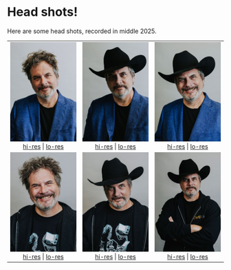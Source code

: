 # Head shots!

Here are some head shots, recorded in middle 2025.

<table>
  <tr>
    <td align="center">
      <img src="https://raw.githubusercontent.com/todb/todb/main/headshots/todb-jacket-lo-res.jpg" alt="todb in a jacket (lo-res)" width="300"><br>
      <a href="https://raw.githubusercontent.com/todb/todb/main/headshots/todb-jacket-hi-res.jpg">hi-res</a> |
      <a href="https://raw.githubusercontent.com/todb/todb/main/headshots/todb-jacket-lo-res.jpg">lo-res</a>
    </td>
    <td align="center">
      <img src="https://raw.githubusercontent.com/todb/todb/main/headshots/todb-jacket-hat-lo-res.jpg" alt="todb in a jacket and hat (lo-res)" width="300"><br>
      <a href="https://raw.githubusercontent.com/todb/todb/main/headshots/todb-jacket-hat-hi-res.jpg">hi-res</a> |
      <a href="https://raw.githubusercontent.com/todb/todb/main/headshots/todb-jacket-hat-lo-res.jpg">lo-res</a>
    </td>
    <td align="center">
      <img src="https://raw.githubusercontent.com/todb/todb/main/headshots/todb-jacket-hat-smile-lo-res.jpg" alt="todb in a jacket and hat, smiling (lo-res)" width="300"><br>
      <a href="https://raw.githubusercontent.com/todb/todb/main/headshots/todb-jacket-hat-smile-hi-res.jpg">hi-res</a> |
      <a href="https://raw.githubusercontent.com/todb/todb/main/headshots/todb-jacket-hat-smile-lo-res.jpg">lo-res</a>
    </td>
  </tr>
  <tr>
    <td align="center">
      <img src="https://raw.githubusercontent.com/todb/todb/main/headshots/todb-hoodie-lo-res.jpg" alt="todb in a hoodie (lo-res)" width="300"><br>
      <a href="https://raw.githubusercontent.com/todb/todb/main/headshots/todb-hoodie-hi-res.jpg">hi-res</a> |
      <a href="https://raw.githubusercontent.com/todb/todb/main/headshots/todb-hoodie-lo-res.jpg">lo-res</a>
    </td>
    <td align="center">
      <img src="https://raw.githubusercontent.com/todb/todb/main/headshots/todb-hoodie-hat-lo-res.jpg" alt="todb in a hoodie and hat (lo-res)" width="300"><br>
      <a href="https://raw.githubusercontent.com/todb/todb/main/headshots/todb-hoodie-hat-hi-res.jpg">hi-res</a> |
      <a href="https://raw.githubusercontent.com/todb/todb/main/headshots/todb-hoodie-hat-lo-res.jpg">lo-res</a>
    </td>
    <td align="center">
      <img src="https://raw.githubusercontent.com/todb/todb/main/headshots/todb-cve-hoodie-hat-lo-res.jpg" alt="todb in a CVE hoodie and hat (lo-res)" width="300"><br>
      <a href="https://raw.githubusercontent.com/todb/todb/main/headshots/todb-cve-hoodie-hat-hi-res.jpg">hi-res</a> |
      <a href="https://raw.githubusercontent.com/todb/todb/main/headshots/todb-cve-hoodie-hat-lo-res.jpg">lo-res</a>
    </td>
  </tr>
</table>
